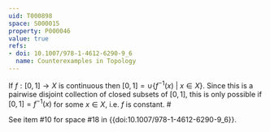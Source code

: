 ```yaml
---
uid: T000898
space: S000015
property: P000046
value: true
refs:
- doi: 10.1007/978-1-4612-6290-9_6
  name: Counterexamples in Topology
---
```


If $f: [0,1] \rightarrow X$ is continuous then $[0,1] = \cup \{f^{-1}(x)\ |\ x \in X\}$. Since this is a pairwise disjoint collection of closed subsets of $[0,1]$, this is only possible if $[0,1] = f^{-1}(x)$ for some $x \in X$, i.e. $f$ is constant. #

See item #10 for space #18 in {{doi:10.1007/978-1-4612-6290-9_6}}.
